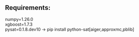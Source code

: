 ## Requirements:
numpy=1.26.0  
xgboost=1.7.3  
pysat=0.1.8.dev10 -> pip install python-sat[aiger,approxmc,pblib]